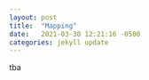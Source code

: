 ```yaml
---
layout: post
title:  "Mapping"
date:   2021-03-30 12:21:16 -0500
categories: jekyll update
---
```

tba